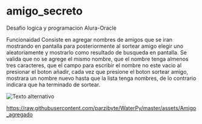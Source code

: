 # amigo_secreto
Desafio logica y programacion Alura-Oracle

Funcionaidad
Consiste en agregar nombres de amigos que se iran mostrando en pantalla para posteriormente al sortear amigo elegir uno aleatoriamente y mostrarlo como resultado de busqueda en pantalla.
Se valida que no se agrege el mismo nombre, que el nombre tenga almenos tres caracteres, que el campo para escribir el nombre no este vacio al presionar el boton añadir, cada vez que presione el boton sortear amigo, mostrara un nombre nuevo hasta que la lista tenga nombres, de lo contrario indicara que ha terminado de sortear.

![Texto alternativo](Amigo_agregado)


https://raw.githubusercontent.com/parzibyte/WaterPy/master/assets/Amigo_agregado
